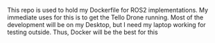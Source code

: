 This repo is used to hold my Dockerfile for ROS2 implementations.
My immediate uses for this is to get the Tello Drone running. Most of the development will be on my Desktop, but I need my laptop working for testing outside. Thus, Docker will be the best for this
